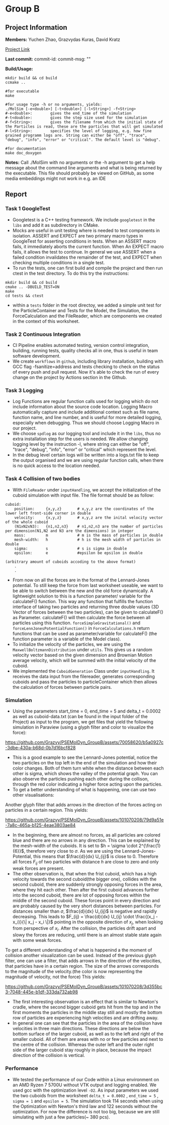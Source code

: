 # Group B
## Project Information

**Members:**
    Yuchen Zhao,
    Grazvydas Kuras,
    David Kratz

[Project Link](https://github.com/Grazvy/PSEMolDyn_GroupB)

**Last commit:** commit-id:   commit-msg: ""

**Build/Usage:**
```
mkdir build && cd build
ccmake ..

#for executable
make

#for usage type -h or no arguments, yields:
./MolSim [-e<double>] [-t<double>] [-l<String>] -f<String>
#-e<double>:        gives the end_time of the simulation
#-t<double>:        gives the step size used for the simulation
#-f<String>:        gives the filename from which the initial state of the Particles is read, these are the particles that will get simulated
#-l<String>:        specifies the level of logging, e.g. how fine grained programm logs are. String can either be "off", "trace", "debug", "info", "error" or "critical". The default level is "debug".

#for documentation
make doc_doxygen 
```

**Notes:**
Call ./MolSim with no arguments or the -h argument to get a help message about the 
command line arguments and what is being returned by the executable. This file should probably be viewed on GitHub, as some media embeddings might not work in e.g. an IDE 

## Report
### Task 1 GoogleTest
- Googletest is a C++ testing framework. We include `googletest` in the `libs` and add it as subdirectory in CMake.
- Mocks are useful in unit testing where is needed to test components in isolation. ASSERT and EXPECT are two primary macro types in GoogleTest for asserting conditions in tests. When an ASSERT macro fails, it immediately aborts the current function. When An EXPECT macro fails, it allows the test to continue. In general we use ASSERT when a failed condition invalidates the remainder of the test, and EXPECT when checking multiple conditions in a single test.
- To run the tests, one can first build and compile the project and then run ctest in the test directory. To do this try the instructions:
```
mkdir build && cd build
cmake .. -DBUILD_TEST=ON
make
cd tests && ctest
```
- within a `tests` folder in the root directoy, we added a simple unit test for the ParticleContainer and Tests for the Model, the Simulation, the ForceCalculation and the FileReader, which are components we created in the context of this worksheet.

### Task 2 Continuous Integration
- CI Pipeline enables automated testing, version control integration, building, running tests, quality checks all in one, thus is useful in team software development. 
- We create `workflows` in `github`, including library installation, building with GCC flag -fsanitize=address and tests checking to check on the status of every push and pull request. Now it's able to check the run of every change on the project by Actions section in the Github.


### Task 3 Logging 
- Log Functions are regular function calls used for logging which do not include information about the source code location. Logging Macro automatically capture and include additional context such as file name, function name, and line number, and is useful for more detailed logging, especially when debugging. Thus we should choose Logging Macro in our project. 
- We choose `spdlog` as our logging tool and include it in the `libs`, thus no extra installation step for the users is needed. We allow changing logging level by the instruction -l<String>, where string can either be "off", "trace", "debug", "info", "error" or "critical" which represent the level. 
- In the debug level certain logs will be written into a logs.txt file to keep the output organised and we are using regular function calls, when there is no quick access to the location needed.

### Task 4 Collision of two bodies
- With `FileReader` under `inputHandling`, we accept the initialization of the cuboid simulation with input file. The file format should be as follow:
```
cuboid:
    position:     {x,y,z}       # x,y,z are the coordinates of the lower left front-side corner in double
    velocity:     {x,y,z}       # x,y,z are the inital velocity vector of the whole cuboid
    (N1xN2xN3):   {n1,n2,n3}    # n1,n2,n3 are the number of particles per dimension(N1,N2 and N3 are the dimensions) in integer
    mass:         m             # m is the mass of particles in double
    mesh-width:   h             # h is the mesh width of particles in double
    sigma:        s             # s is sigma in double
    epsilon:      e             #epsilon be epsilon in double

(arbitrary amount of cuboids accoding to the above format)
    .
    .
```
- From now on all the forces are in the format of the Lennard-Jones potential. To still keep the force from last worksheet useable, we want to be able to switch between the new and the old force dynamically. A lightweight solution to this is a function parameter/ variable for the calculateF() function. This way any function that fulfills the function interface of taking two particles and returning three double values (3D Vector of forces between the two particles), can be given to calculateF() as Parameter. calculateF() will then calculate the force between all particles using this function. `forceSimpleGravitational()` and `forceLennJonesPotentialFunction()` in `ForceCalculations.h` return functions that can be used as parameter/variable for calculateF() (the function parameter is a variable of the Model class).
- To initialize the velocity of the particles, we are using the `MaxwellBoltzmannDistribution` under `utils`. This gives us a random velocity vector based on the given dimension and Brownian Motion average velocity, which will be summed with the initial velocity of the cuboid.
- We implemented the `CuboidGeneration` Class under `inputHandling`. It receives the data input from the filereader, generates corresponding cuboids and pass the particles to particleContainer which then allows the calculation of forces between particle pairs. 

### Simulation
- Using the parameters start_time = 0, end_time = 5 and delta_t = 0.0002 as well as cuboid-data.txt (can be found in the input folder of the Project) as input to the program, we get files that yield the following simulation in Paraview (using a glyph filter and color to visualize the force):

https://github.com/Grazvy/PSEMolDyn_GroupB/assets/70058620/b5a0927c-3dbe-430a-b68d-0b7d16bcf828

- This is a good example to see the Lennard-Jones potential, notice the two particles on the top left in the end of the simulation and how their color changes. Both of them turn white when the distance between each other is sigma, which shows the valley of the potential graph. You can also observe the particles pushing each other during the collison, through the red color indicating a higher force acting upon the particles.
- To get a better understanding of what is happening, one can use two other visualisations:

Another glyph filter that adds arrows in the direction of the forces acting on particles in a certain region. This yields:


https://github.com/Grazvy/PSEMolDyn_GroupB/assets/101070208/79d9a51e-7a8c-465a-b125-4eae3803ae84


- In the beginning, there are almost no forces, as all particles are colored blue and there are no arrows in any direction. This can be explained by the mesh-width of the cuboids. It is set to $h = \sigma \cdot 2^{\frac{1}{6}}$, therefore very close to $\sigma$. As we are using the Lennard-Jones-Potential, this means that $\frac{d}{dx} U_{ij}$ is close to 0. Therefore all forces $F_{ij}$ of two particles with distance $h$ are close to zero and only weak forces are present.
- The other observation is, that when the frist cuboid, which has a high velocity towards the second cuboid(the bigger one), collides with the second cuboid, there are suddenly strongly opposing forces in the area, where they hit each other. Then after the first cuboid advances further into the second cuboid, there are lot of opposing forces within the middle of the second cuboid. These forces point in every direction and are probably caused by the very short distances between particles. For distances smaller than $\sigma$, $\frac{d}{dx} U_{ij}$ is negative and rapidly decreasing. This leads to $F_{ij} = \frac{d}{dx} U_{ij} \cdot \frac{(x_j - x_i)}{\| x_j - x_i \|}$ pointing in the opposite direction of $x_j$, when looking from perspective of $x_i$. After the collision, the particles drift apart and slowy the forces are reducing, until there is an almost stable state again with some weak forces.

To get a different understanding of what is happenind a the moment of collision another visualization can be used.
Instead of the previous glyph filter, one can use a filter, that adds arrows in the direction of the velocities, that particles have in a certain region. The size of the arrows corresponds to the magnitude of the velocity.(the color is now representing the magnitude of velocity, not the force) This yields:

https://github.com/Grazvy/PSEMolDyn_GroupB/assets/101070208/3d355bc3-7048-445e-b1df-333da732ab98


- The first interesting observation is an effect that is similar to Newton's cradle, where the second bigger cuboid gets hit from the top and in the first moments the particles in the middle stay still and mostly the bottom row of particles are experiencing high velocities and are drifting away.
- In general one can see that the particles in the area of the collision have velocities in three main directions. These directions are below the bottom surface of the larger cuboid, as well as to the left and right of the smaller cuboid. All of them are areas with no or few particles and next to the centre of the collision. Whereas the outer left and the outer right side of the larger cuboid stay roughly in place, because the impact direction of the collision is vertical.

### Performance
- We tested the performance of our Code within a Linux environment on an AMD Ryzen 7 5700U without VTK output and logging enabled. We used gcc with the optimization level `-O2`. As input parameters we used the two cuboids from the worksheet `delta_t = 0.0002` , `end_time = 5` , `sigma = 1` and `epsilon = 5`. The simulation took 114 seconds when using the Optimization with Newton's third law and 122 seconds without the optimization. For now the difference is not too big, because we are still simulating with just a few particles(~ 380 pcs).

















